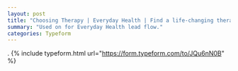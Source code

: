 ```yaml
---
layout: post
title: "Choosing Therapy | Everyday Health | Find a life-changing therapist."
summary: "Used on for Everyday Health lead flow."
categories: Typeform
---
```

.
{% include typeform.html url="https://form.typeform.com/to/JQu6nN0B" %}
